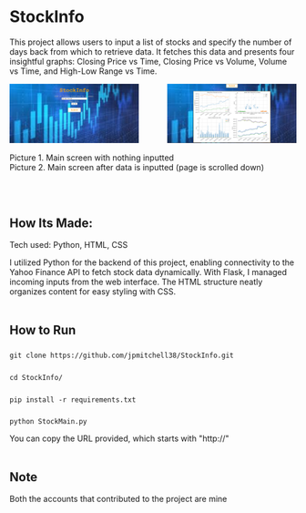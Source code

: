 # StockInfo

This project allows users to input a list of stocks and specify the number of days back from which to retrieve data. It fetches this data and presents four insightful graphs: Closing Price vs Time, Closing Price vs Volume, Volume vs Time, and High-Low Range vs Time.

<div style="display: flex; justify-content: space-between;">
    <img src="docs/Screenshot 2024-07-15 142147.png" alt="Graph 1" style="width: 45%;"/>
    <img src="docs/Screenshot 2024-07-15 144409.png" alt="Graph 2" style="width: 45%;"/>
</div>
<br>
Picture 1. Main screen with nothing inputted <br>
Picture 2. Main screen after data is inputted (page is scrolled down)

<br><br>
## How Its Made:

Tech used: Python, HTML, CSS

I utilized Python for the backend of this project, enabling connectivity to the Yahoo Finance API to fetch stock data dynamically. With Flask, I managed incoming inputs from the web interface. The HTML structure neatly organizes content for easy styling with CSS.
<br><br>
## How to Run

###
    git clone https://github.com/jpmitchell38/StockInfo.git

### 
    cd StockInfo/

###
    pip install -r requirements.txt

###
    python StockMain.py

You can copy the URL provided, which starts with "http://"
<br><br>
## Note

Both the accounts that contributed to the project are mine
